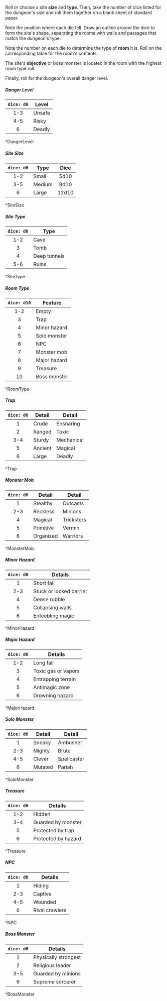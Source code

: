 Roll or choose a site **size** and **type**. Then, take the number of dice listed for the dungeon's size and roll them together on a blank sheet of standard paper.

Note the position where each die fell. Draw an outline around the dice to form the site's shape, separating the rooms with walls and passages that match the dungeon's type.

Note the number on each die to determine the type of **room** it is. Roll on the corresponding table for the room's contents.

The site's **objective** or boss monster is located in the room with the highest room type roll.

Finally, roll for the dungeon's overall danger level.

##### Danger Level
| `dice: d6` | Level  |
|:----------:| ------ |
|    1-3     | Unsafe |
|    4-5     | Risky  |
|     6      | Deadly |
^DangerLevel
##### Site Size
| `dice: d6` | Type   | Dice  |
|:----------:| ------ |:-----:|
|    1-2     | Small  | 5d10  |
|    3-5     | Medium | 8d10  |
|     6      | Large  | 12d10 |
^SiteSize
##### Site Type
| `dice: d6` | Type         |
|:----------:| ------------ |
|    1-2     | Cave         |
|     3      | Tomb         |
|     4      | Deep tunnels |
|    5-6     | Ruins        |
^SiteType
##### Room Type
| `dice: d10` | Feature      |
|:-----------:| ------------ |
|     1-2     | Empty        |
|      3      | Trap         |
|      4      | Minor hazard |
|      5      | Solo monster |
|      6      | NPC          |
|      7      | Monster mob  |
|      8      | Major hazard |
|      9      | Treasure     |
|     10      | Boss monster |
^RoomType
##### Trap
| `dice: d6` | Detail  | Detail     |
|:----------:| ------- | ---------- |
|     1      | Crude   | Ensnaring  |
|     2      | Ranged  | Toxic      |
|    3-4     | Sturdy  | Mechanical |
|     5      | Ancient | Magical    |
|     6      | Large   | Deadly     |
^Trap
##### Monster Mob
| `dice: d6` | Detail    | Detail     |
|:----------:| --------- | ---------- |
|     1      | Stealthy  | Outcasts   |
|    2-3     | Reckless  | Minions    |
|     4      | Magical   | Tricksters |
|     5      | Primitive | Vermin     |
|     6      | Organized | Warriors   |
^MonsterMob
##### Minor Hazard
| `dice: d6` | Details             |
|:----------:| ----------------------- |
|     1      | Short fall              |
|    2-3     | Stuck or locked barrier |
|     4      | Dense rubble            |
|     5      | Collapsing walls        |
|     6      | Enfeebling magic        |
^MinorHazard
##### Major Hazard
| `dice: d6` | Details             |
|:----------:| ------------------- |
|    1-2     | Long fall           |
|     3      | Toxic gas or vapors |
|     4      | Entrapping terrain  |
|     5      | Antimagic zone      |
|     6      | Drowning hazard     |
^MajorHazard
##### Solo Monster
| `dice: d6` | Detail  | Detail      |
|:----------:| ------- | ----------- |
|     1      | Sneaky  | Ambusher    |
|    2-3     | Mighty  | Brute       |
|    4-5     | Clever  | Spellcaster |
|     6      | Mutated | Pariah      |
^SoloMonster
##### Treasure
| `dice: d6` | Details             |
|:----------:| ------------------- |
|    1-2     | Hidden              |
|    3-4     | Guarded by monster  |
|     5      | Protected by trap   |
|     6      | Protected by hazard |
^Treasure
##### NPC
| `dice: d6` | Details        |
|:----------:| -------------- |
|     1      | Hiding         |
|    2-3     | Captive        |
|    4-5     | Wounded        |
|     6      | Rival crawlers |
^NPC
##### Boss Monster
| `dice: d6` | Details              |
|:----------:| -------------------- |
|     1      | Physically strongest |
|     2      | Religious leader     |
|    3-5     | Guarded by minions   |
|     6      | Supreme sorcerer     |
^BossMonster



